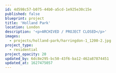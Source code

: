 ```yaml
---
id: 4d598c57-b075-44b0-a5cd-1e925e30c15e
published: false
blueprint: project
title: 'Holland Park'
location: London
description: '<p>ARCHIVED / PROJECT CLOSED</p>'
images:
  - projects/holland-park/harringdon-1_1200-2.jpg
project_type:
  - residential
project_opacity: 20
updated_by: 6dc8e295-bc50-43f6-ba12-462a87874451
updated_at: 1627475057
---
```

